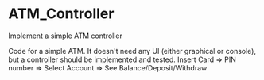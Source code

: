 # ATM_Controller
Implement a simple ATM controller

Code for a simple ATM. It doesn't need any UI (either graphical or console), but a controller should be implemented and tested.
Insert Card => PIN number => Select Account => See Balance/Deposit/Withdraw

